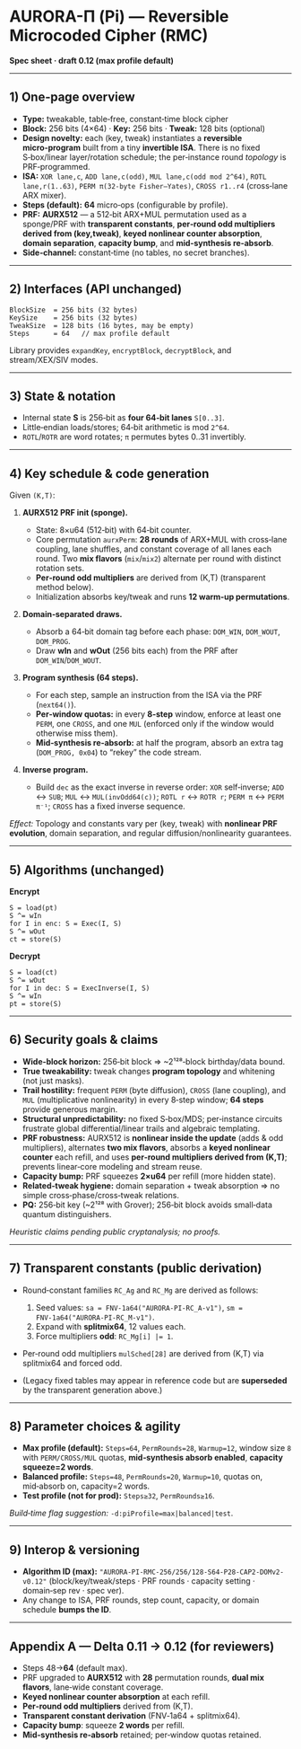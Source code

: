 # AURORA-Π (Pi) — Reversible Microcoded Cipher (RMC)

**Spec sheet · draft 0.12 (max profile default)**

---

## 1) One‑page overview

* **Type:** tweakable, table‑free, constant‑time block cipher
* **Block:** 256 bits (4×64) · **Key:** 256 bits · **Tweak:** 128 bits (optional)
* **Design novelty:** each (key, tweak) instantiates a **reversible micro‑program** built from a tiny **invertible ISA**. There is no fixed S‑box/linear layer/rotation schedule; the per‑instance round *topology* is PRF‑programmed.
* **ISA:** `XOR lane,c`, `ADD lane,c(odd)`, `MUL lane,c(odd mod 2^64)`, `ROTL lane,r(1..63)`, `PERM π(32‑byte Fisher–Yates)`, `CROSS r1..r4` (cross‑lane ARX mixer).
* **Steps (default):** **64** micro‑ops (configurable by profile).
* **PRF:** **AURX512** — a 512‑bit ARX+MUL permutation used as a sponge/PRF with **transparent constants**, **per‑round odd multipliers derived from (key,tweak)**, **keyed nonlinear counter absorption**, **domain separation**, **capacity bump**, and **mid‑synthesis re‑absorb**.
* **Side‑channel:** constant‑time (no tables, no secret branches).

---

## 2) Interfaces (API unchanged)

```
BlockSize  = 256 bits (32 bytes)
KeySize    = 256 bits (32 bytes)
TweakSize  = 128 bits (16 bytes, may be empty)
Steps      = 64   // max profile default
```

Library provides `expandKey`, `encryptBlock`, `decryptBlock`, and stream/XEX/SIV modes.

---

## 3) State & notation

* Internal state **S** is 256‑bit as **four 64‑bit lanes** `S[0..3]`.
* Little‑endian loads/stores; 64‑bit arithmetic is mod `2^64`.
* `ROTL`/`ROTR` are word rotates; `π` permutes bytes 0..31 invertibly.

---

## 4) Key schedule & code generation

Given `(K,T)`:

1. **AURX512 PRF init (sponge).**

   * State: 8×u64 (512‑bit) with 64‑bit counter.
   * Core permutation `aurxPerm`: **28 rounds** of ARX+MUL with cross‑lane coupling, lane shuffles, and constant coverage of all lanes each round. Two **mix flavors** (`mix`/`mix2`) alternate per round with distinct rotation sets.
   * **Per‑round odd multipliers** are derived from (K,T) (transparent method below).
   * Initialization absorbs key/tweak and runs **12 warm‑up permutations**.

2. **Domain‑separated draws.**

   * Absorb a 64‑bit domain tag before each phase: `DOM_WIN`, `DOM_WOUT`, `DOM_PROG`.
   * Draw **wIn** and **wOut** (256 bits each) from the PRF after `DOM_WIN`/`DOM_WOUT`.

3. **Program synthesis (64 steps).**

   * For each step, sample an instruction from the ISA via the PRF (`next64()`).
   * **Per‑window quotas:** in every **8‑step** window, enforce at least one `PERM`, one `CROSS`, and one `MUL` (enforced only if the window would otherwise miss them).
   * **Mid‑synthesis re‑absorb:** at half the program, absorb an extra tag (`DOM_PROG, 0x04`) to “rekey” the code stream.

4. **Inverse program.**

   * Build `dec` as the exact inverse in reverse order: `XOR` self‑inverse; `ADD` ↔ `SUB`; `MUL` ↔ `MUL(invOdd64(c))`; `ROTL r` ↔ `ROTR r`; `PERM π` ↔ `PERM π⁻¹`; `CROSS` has a fixed inverse sequence.

*Effect:* Topology and constants vary per (key, tweak) with **nonlinear PRF evolution**, domain separation, and regular diffusion/nonlinearity guarantees.

---

## 5) Algorithms (unchanged)

**Encrypt**

```
S = load(pt)
S ^= wIn
for I in enc: S = Exec(I, S)
S ^= wOut
ct = store(S)
```

**Decrypt**

```
S = load(ct)
S ^= wOut
for I in dec: S = ExecInverse(I, S)
S ^= wIn
pt = store(S)
```

---

## 6) Security goals & claims

* **Wide‑block horizon:** 256‑bit block ⇒ \~2¹²⁸‑block birthday/data bound.
* **True tweakability:** tweak changes **program topology** and whitening (not just masks).
* **Trail hostility:** frequent `PERM` (byte diffusion), `CROSS` (lane coupling), and `MUL` (multiplicative nonlinearity) in every 8‑step window; **64 steps** provide generous margin.
* **Structural unpredictability:** no fixed S‑box/MDS; per‑instance circuits frustrate global differential/linear trails and algebraic templating.
* **PRF robustness:** AURX512 is **nonlinear inside the update** (adds & odd multipliers), alternates **two mix flavors**, absorbs a **keyed nonlinear counter** each refill, and uses **per‑round multipliers derived from (K,T)**; prevents linear‑core modeling and stream reuse.
* **Capacity bump:** PRF squeezes **2×u64** per refill (more hidden state).
* **Related‑tweak hygiene:** domain separation + tweak absorption ⇒ no simple cross‑phase/cross‑tweak relations.
* **PQ:** 256‑bit key (\~2¹²⁸ with Grover); 256‑bit block avoids small‑data quantum distinguishers.

*Heuristic claims pending public cryptanalysis; no proofs.*

---

## 7) Transparent constants (public derivation)

* Round‑constant families `RC_Ag` and `RC_Mg` are derived as follows:

  1. Seed values: `sa = FNV‑1a64("AURORA‑PI‑RC_A‑v1")`, `sm = FNV‑1a64("AURORA‑PI‑RC_M‑v1")`.
  2. Expand with **splitmix64**, 12 values each.
  3. Force multipliers **odd**: `RC_Mg[i] |= 1`.
* Per‑round odd multipliers `mulSched[28]` are derived from (K,T) via splitmix64 and forced odd.
* (Legacy fixed tables may appear in reference code but are **superseded** by the transparent generation above.)

---

## 8) Parameter choices & agility

* **Max profile (default):** `Steps=64`, `PermRounds=28`, `Warmup=12`, window size `8` with `PERM/CROSS/MUL` quotas, **mid‑synthesis absorb enabled**, **capacity squeeze=2 words**.
* **Balanced profile:** `Steps=48`, `PermRounds=20`, `Warmup=10`, quotas on, mid‑absorb on, capacity=2 words.
* **Test profile (not for prod):** `Steps≥32`, `PermRounds≥16`.

*Build‑time flag suggestion:* `-d:piProfile=max|balanced|test`.

---

## 9) Interop & versioning

* **Algorithm ID (max):**
  `"AURORA-PI-RMC-256/256/128-S64-P28-CAP2-DOMv2-v0.12"`
  (block/key/tweak/steps · PRF rounds · capacity setting · domain‑sep rev · spec ver).
* Any change to ISA, PRF rounds, step count, capacity, or domain schedule **bumps the ID**.

---

## Appendix A — Delta 0.11 → 0.12 (for reviewers)

* Steps 48→**64** (default max).
* PRF upgraded to **AURX512** with **28** permutation rounds, **dual mix flavors**, lane‑wide constant coverage.
* **Keyed nonlinear counter absorption** at each refill.
* **Per‑round odd multipliers** derived from (K,T).
* **Transparent constant derivation** (FNV‑1a64 + splitmix64).
* **Capacity bump**: squeeze **2 words** per refill.
* **Mid‑synthesis re‑absorb** retained; per‑window quotas retained.

